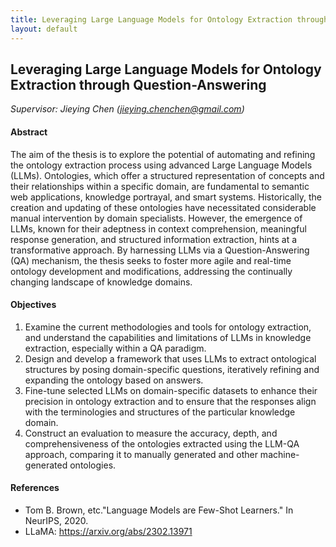 ```yaml
---
title: Leveraging Large Language Models for Ontology Extraction through Question-Answering
layout: default
---
```


## Leveraging Large Language Models for Ontology Extraction through Question-Answering
*Supervisor: Jieying Chen (jieying.chenchen@gmail.com)*

#### Abstract 
The aim of the thesis is to explore the potential of automating and refining the ontology extraction process using advanced Large Language Models (LLMs). Ontologies, which offer a structured representation of concepts and their relationships within a specific domain, are fundamental to semantic web applications, knowledge portrayal, and smart systems. Historically, the creation and updating of these ontologies have necessitated considerable manual intervention by domain specialists. However, the emergence of LLMs, known for their adeptness in context comprehension, meaningful response generation, and structured information extraction, hints at a transformative approach. By harnessing LLMs via a Question-Answering (QA) mechanism, the thesis seeks to foster more agile and real-time ontology development and modifications, addressing the continually changing landscape of knowledge domains.

#### Objectives
1. Examine the current methodologies and tools for ontology extraction, and understand the capabilities and limitations of LLMs in knowledge extraction, especially within a QA paradigm.
2. Design and develop a framework that uses LLMs to extract ontological structures by posing domain-specific questions, iteratively refining and expanding the ontology based on answers.
3. Fine-tune selected LLMs on domain-specific datasets to enhance their precision in ontology extraction and to ensure that the responses align with the terminologies and structures of the particular knowledge domain.
4. Construct an evaluation to measure the accuracy, depth, and comprehensiveness of the ontologies extracted using the LLM-QA approach, comparing it to manually generated and other machine-generated ontologies.

#### References
- Tom B. Brown, etc."Language Models are Few-Shot Learners." In NeurIPS, 2020.
- LLaMA: https://arxiv.org/abs/2302.13971
